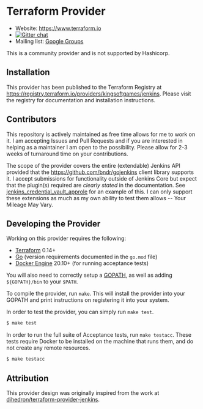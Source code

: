 # Terraform Provider

- Website: https://www.terraform.io
- [![Gitter chat](https://badges.gitter.im/hashicorp-terraform/Lobby.png)](https://gitter.im/hashicorp-terraform/Lobby)
- Mailing list: [Google Groups](http://groups.google.com/group/terraform-tool)

This is a community provider and is not supported by Hashicorp.

## Installation

This provider has been published to the Terraform Registry at https://registry.terraform.io/providers/kingsoftgames/jenkins. Please visit the registry for documentation and installation instructions.

## Contributors

This repository is actively maintained as free time allows for me to work on it. I am accepting Issues and Pull Requests and if you are interested in helping as a maintainer I am open to the possibility. Please allow for 2-3 weeks of turnaround time on your contributions.

The scope of the provider covers the entire (extendable) Jenkins API provided that the https://github.com/bndr/gojenkins client library supports it. I accept submissions for functionality outside of Jenkins Core but expect that the plugin(s) required are _clearly stated_ in the documentation. See [jenkins_credential_vault_approle](https://registry.terraform.io/providers/kingsoftgames/jenkins/latest/docs/resources/credential_vault_approle) for an example of this. I can only support these extensions as much as my own ability to test them allows -- Your Mileage May Vary.

## Developing the Provider

Working on this provider requires the following:

* [Terraform](https://www.terraform.io/downloads.html) 0.14+
* [Go](http://www.golang.org) (version requirements documented in the `go.mod` file)
* [Docker Engine](https://docs.docker.com/engine/install/) 20.10+ (for running acceptance tests)

You will also need to correctly setup a [GOPATH](http://golang.org/doc/code.html#GOPATH), as well as adding `${GOPATH}/bin` to your `$PATH`.

To compile the provider, run `make`. This will install the provider into your GOPATH and print instructions on registering it into your system.

In order to test the provider, you can simply run `make test`.

```sh
$ make test
```

In order to run the full suite of Acceptance tests, run `make testacc`. These tests require Docker to be installed on the machine that runs them, and do not create any remote resources.

```sh
$ make testacc
```

## Attribution

This provider design was originally inspired from the work at [dihedron/terraform-provider-jenkins](https://github.com/dihedron/terraform-provider-jenkins).
